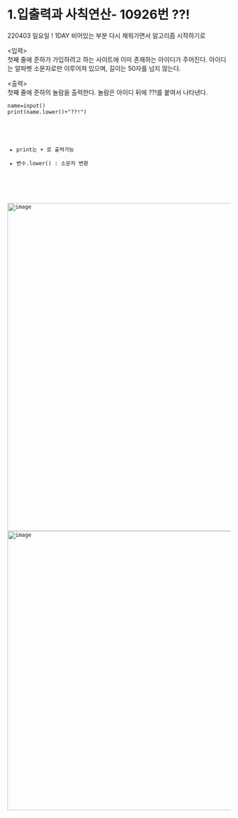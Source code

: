 1.입출력과 사칙연산- 10926번 ??!
=============
220403 일요일 ! 1DAY
비어있는 부분 다시 채워가면서 알고리즘 시작하기로

<입력> </br>
첫째 줄에 준하가 가입하려고 하는 사이트에 이미 존재하는 아이디가 주어진다. 아이디는 알파벳 소문자로만 이루어져 있으며, 길이는 50자를 넘지 않는다.


<출력> </br>
첫째 줄에 준하의 놀람을 출력한다. 놀람은 아이디 뒤에 ??!를 붙여서 나타낸다.

<pre><code>name=input()
print(name.lower()+"??!")</pre>

- print는 + 로 출력가능
- 변수.lower() : 소문자 변환


</br>

<img width="740" alt="image" src="https://user-images.githubusercontent.com/84497369/161428034-0dfe1916-d57b-43a4-8e46-a4c14053a264.png">
<img width="630" alt="image" src="https://user-images.githubusercontent.com/84497369/161428082-1f9b494e-ae39-403c-8ef9-23bb30d6cdd7.png">
